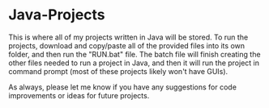 # Java-Projects

This is where all of my projects written in Java will be stored. To run the projects, download and copy/paste all of the provided files into its own folder, and then run the "RUN.bat" file. The batch file will finish creating the other files needed to run a project in Java, and then it will run the project in command prompt (most of these projects likely won't have GUIs).

As always, please let me know if you have any suggestions for code improvements or ideas for future projects.
